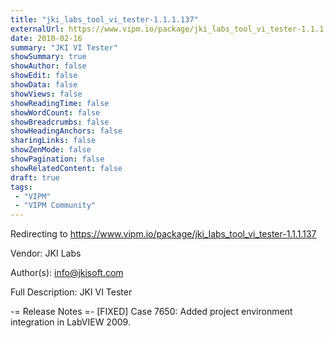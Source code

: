 ```yaml
---
title: "jki_labs_tool_vi_tester-1.1.1.137"
externalUrl: https://www.vipm.io/package/jki_labs_tool_vi_tester-1.1.1.137
date: 2010-02-16
summary: "JKI VI Tester"
showSummary: true
showAuthor: false
showEdit: false
showData: false
showViews: false
showReadingTime: false
showWordCount: false
showBreadcrumbs: false
showHeadingAnchors: false
sharingLinks: false
showZenMode: false
showPagination: false
showRelatedContent: false
draft: true
tags:
 - "VIPM"
 - "VIPM Community"
---
```


Redirecting to https://www.vipm.io/package/jki_labs_tool_vi_tester-1.1.1.137

Vendor: JKI Labs

Author(s): info@jkisoft.com
 
Full Description:
JKI VI Tester

-= Release Notes =-
[FIXED] Case 7650: Added project environment integration in LabVIEW 2009.